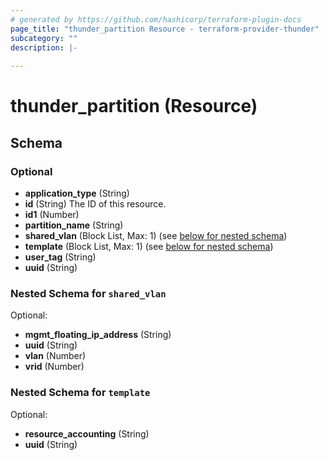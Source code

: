 ```yaml
---
# generated by https://github.com/hashicorp/terraform-plugin-docs
page_title: "thunder_partition Resource - terraform-provider-thunder"
subcategory: ""
description: |-
  
---
```


# thunder_partition (Resource)





<!-- schema generated by tfplugindocs -->
## Schema

### Optional

- **application_type** (String)
- **id** (String) The ID of this resource.
- **id1** (Number)
- **partition_name** (String)
- **shared_vlan** (Block List, Max: 1) (see [below for nested schema](#nestedblock--shared_vlan))
- **template** (Block List, Max: 1) (see [below for nested schema](#nestedblock--template))
- **user_tag** (String)
- **uuid** (String)

<a id="nestedblock--shared_vlan"></a>
### Nested Schema for `shared_vlan`

Optional:

- **mgmt_floating_ip_address** (String)
- **uuid** (String)
- **vlan** (Number)
- **vrid** (Number)


<a id="nestedblock--template"></a>
### Nested Schema for `template`

Optional:

- **resource_accounting** (String)
- **uuid** (String)


